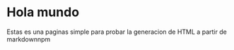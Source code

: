 # Hola mundo

Estas es una paginas simple para probar la generacion de HTML a partir de markdownnpm
